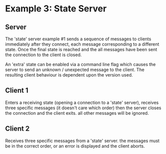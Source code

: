 # Example 3: State Server

## Server

The 'state' server example #1 sends a sequence of messages to clients immediately
after they connect, each message corresponding to a different state. Once the
final state is reached and the all messages have been sent the connection to the
client is closed.

An 'extra' state can be enabled via a command line flag which causes the server to
send an unknown / unexpected message to the client. The resulting client behaviour
is dependent upon the version used.

## Client 1

Enters a receiving state (opening a connection to a 'state' server),
receives three specific messages (it doesn't care which order) then the server closes
the connection and the client exits. all other messages will be ignored.

## Client 2

Receives three specific messages from a 'state' server.
the messages must be in the correct order, or an error is displayed and
the client aborts.







